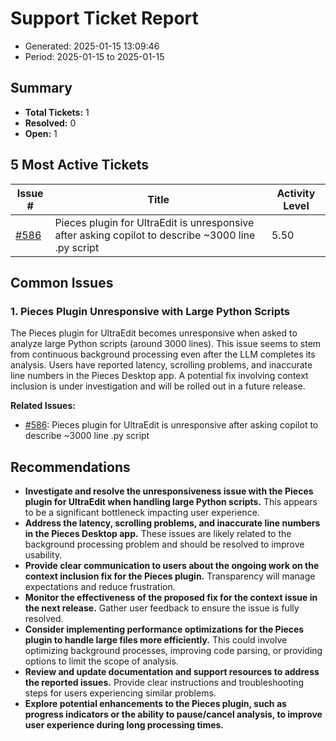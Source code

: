 # Support Ticket Report
- Generated: 2025-01-15 13:09:46
- Period: 2025-01-15 to 2025-01-15

## Summary
- **Total Tickets:** 1
- **Resolved:** 0
- **Open:** 1

## 5 Most Active Tickets
| Issue # | Title | Activity Level |
|---------|-------|----------------|
| [#586](https://github.com/pieces-app/support/issues/586) | Pieces plugin for UltraEdit is unresponsive after asking copilot to describe ~3000 line .py script | 5.50 |

## Common Issues
### 1. Pieces Plugin Unresponsive with Large Python Scripts
The Pieces plugin for UltraEdit becomes unresponsive when asked to analyze large Python scripts (around 3000 lines). This issue seems to stem from continuous background processing even after the LLM completes its analysis. Users have reported latency, scrolling problems, and inaccurate line numbers in the Pieces Desktop app. A potential fix involving context inclusion is under investigation and will be rolled out in a future release.

**Related Issues:**
- [#586](https://github.com/pieces-app/support/issues/586): Pieces plugin for UltraEdit is unresponsive after asking copilot to describe ~3000 line .py script


## Recommendations
- **Investigate and resolve the unresponsiveness issue with the Pieces plugin for UltraEdit when handling large Python scripts.** This appears to be a significant bottleneck impacting user experience.
- **Address the latency, scrolling problems, and inaccurate line numbers in the Pieces Desktop app.** These issues are likely related to the background processing problem and should be resolved to improve usability.
- **Provide clear communication to users about the ongoing work on the context inclusion fix for the Pieces plugin.** Transparency will manage expectations and reduce frustration.
- **Monitor the effectiveness of the proposed fix for the context issue in the next release.** Gather user feedback to ensure the issue is fully resolved.
- **Consider implementing performance optimizations for the Pieces plugin to handle large files more efficiently.** This could involve optimizing background processes, improving code parsing, or providing options to limit the scope of analysis.
- **Review and update documentation and support resources to address the reported issues.** Provide clear instructions and troubleshooting steps for users experiencing similar problems.
- **Explore potential enhancements to the Pieces plugin, such as progress indicators or the ability to pause/cancel analysis, to improve user experience during long processing times.**
